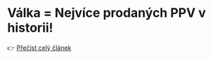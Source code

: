 # Válka = Nejvíce prodaných PPV v historii!

👉 [Přečíst celý článek](https://medium.seznam.cz/clanek/marek-nekdo-valka-nejvice-prodanych-ppv-v-historii-132573)